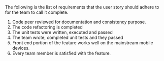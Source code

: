 The following is the list of requirements that the user story should adhere to for the team to call it complete.

1. Code peer reviewed for documentation and consistency purpose.
2. The code refactoring is completed
3. The unit tests were written, executed and passed
4. The team wrote, completed unit tests and they passed
5. Front end portion of the feature works well on the mainstream mobile devices.
6. Every team member is satisfied with the feature.
